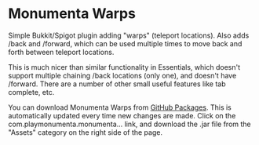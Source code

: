 # Monumenta Warps

Simple Bukkit/Spigot plugin adding "warps" (teleport locations). Also adds
/back and /forward, which can be used multiple times to move back and forth
between teleport locations.

This is much nicer than similar functionality in Essentials, which doesn't
support multiple chaining /back locations (only one), and doesn't have
/forward. There are a number of other small useful features like tab complete,
etc.

You can download Monumenta Warps from [GitHub Packages](https://github.com/TeamMonumenta/monumenta-warps/packages).
This is automatically updated every time new changes are made. Click on the
com.playmonumenta.monumenta... link, and download the .jar file from the
"Assets" category on the right side of the page.
